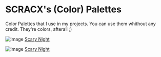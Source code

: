 # SCRACX's (Color) Palettes

Color Palettes that I use in my projects. You can use them whithout any credit. They're colors, afterall ;)

![image](https://user-images.githubusercontent.com/63657559/148678657-0478008e-f9f7-48e3-88ff-33c810331150.png)
[Scary Night](https://github.com/half-real-SCRACX/SCRACX-s-Color-Palettes/tree/main/Scary%20Night)

![image](https://user-images.githubusercontent.com/63657559/148678657-0478008e-f9f7-48e3-88ff-33c810331150.png)
[Scary Night](https://github.com/half-real-SCRACX/SCRACX-s-Color-Palettes/tree/main/Scary%20Night)